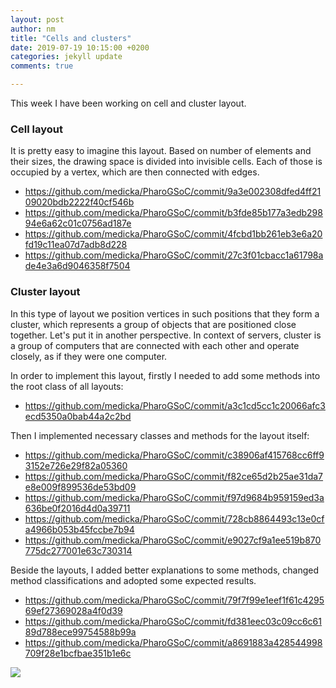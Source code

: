 ```yaml
---
layout: post
author: nm
title: "Cells and clusters"
date: 2019-07-19 10:15:00 +0200
categories: jekyll update
comments: true

---
```

<p>This week I have been working on cell and cluster layout.</p>

### Cell layout
<p>It is pretty easy to imagine this layout. Based on number of elements and their sizes, the drawing space is divided into invisible cells. Each of those is occupied by a vertex, which are then connected with edges.</p>

- <https://github.com/medicka/PharoGSoC/commit/9a3e002308dfed4ff2109020bdb2222f40cf546b>
- <https://github.com/medicka/PharoGSoC/commit/b3fde85b177a3edb29894e6a62c01c0756ad187e>
- <https://github.com/medicka/PharoGSoC/commit/4fcbd1bb261eb3e6a20fd19c11ea07d7adb8d228>
- <https://github.com/medicka/PharoGSoC/commit/27c3f01cbacc1a61798ade4e3a6d9046358f7504>

### Cluster layout
<p>In this type of layout we position vertices in such positions that they form a cluster, which represents a group of objects that are positioned close together. Let's put it in another perspective. In context of servers, cluster is a group of computers that are connected with each other and operate closely, as if they were one computer.</p>
In order to implement this layout, firstly I needed to add some methods into the root class of all layouts:

- <https://github.com/medicka/PharoGSoC/commit/a3c1cd5cc1c20066afc3ecd5350a0bab44a2c2bd>

Then I implemented necessary classes and methods for the layout itself:

- <https://github.com/medicka/PharoGSoC/commit/c38906af415768cc6ff93152e726e29f82a05360>
- <https://github.com/medicka/PharoGSoC/commit/f82ce65d2b25ae31da7e8e009f899536de53bd09>
- <https://github.com/medicka/PharoGSoC/commit/f97d9684b959159ed3a636be0f2016d4d0a39711>
- <https://github.com/medicka/PharoGSoC/commit/728cb8864493c13e0cfa4966b053b45fccbe7b94>
- <https://github.com/medicka/PharoGSoC/commit/e9027cf9a1ee519b870775dc277001e63c730314>

<p>Beside the layouts, I added better explanations to some methods, changed method classifications and adopted some expected results.</p>

- <https://github.com/medicka/PharoGSoC/commit/79f7f99e1eef1f61c429569ef27369028a4f0d39>
- <https://github.com/medicka/PharoGSoC/commit/fd381eec03c09cc6c6189d788ece99754588b99a>
- <https://github.com/medicka/PharoGSoC/commit/a8691883a428544998709f28e1bcfbae351b1e6c>

![](/images/CellCluster.png)
